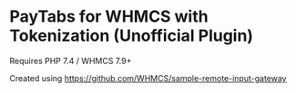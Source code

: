 # PayTabs for WHMCS with Tokenization (Unofficial Plugin)

Requires PHP 7.4 / WHMCS 7.9+

Created using https://github.com/WHMCS/sample-remote-input-gateway


